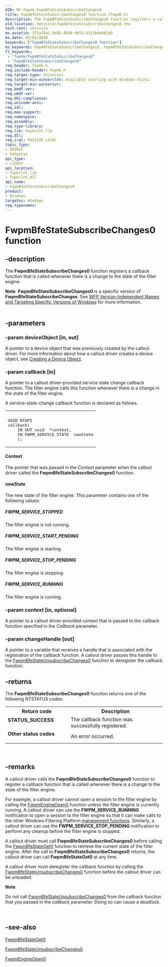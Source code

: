 ```yaml
---
UID: NF:fwpmk.FwpmBfeStateSubscribeChanges0
title: FwpmBfeStateSubscribeChanges0 function (fwpmk.h)
description: The FwpmBfeStateSubscribeChanges0 function registers a callback function that is called whenever there is a change to the state of the filter engine.Note  FwpmBfeStateSubscribeChanges0 is a specific version of FwpmBfeStateSubscribeChanges.
old-location: netvista\fwpmbfestatesubscribechanges0.htm
tech.root: netvista
ms.assetid: 375af8a1-9e05-4830-9074-6313b4e082d9
ms.date: 05/02/2018
keywords: ["FwpmBfeStateSubscribeChanges0 function"]
ms.keywords: FwpmBfeStateSubscribeChanges0, FwpmBfeStateSubscribeChanges0 function [Network Drivers Starting with Windows Vista], fwpmk/FwpmBfeStateSubscribeChanges0, netvista.fwpmbfestatesubscribechanges0, wfp_ref_2_funct_2_fwpm_79b78030-bb8c-462d-98fc-6f3818dead3d.xml
f1_keywords:
 - "fwpmk/FwpmBfeStateSubscribeChanges0"
 - "FwpmBfeStateSubscribeChanges0"
req.header: fwpmk.h
req.include-header: Fwpmk.h
req.target-type: Universal
req.target-min-winverclnt: Available starting with Windows Vista.
req.target-min-winversvr: 
req.kmdf-ver: 
req.umdf-ver: 
req.ddi-compliance: 
req.unicode-ansi: 
req.idl: 
req.max-support: 
req.namespace: 
req.assembly: 
req.type-library: 
req.lib: Fwpkclnt.lib
req.dll: 
req.irql: PASSIVE_LEVEL
topic_type:
- APIRef
- kbSyntax
api_type:
- LibDef
api_location:
- fwpkclnt.lib
- fwpkclnt.dll
api_name:
- FwpmBfeStateSubscribeChanges0
product:
- Windows
targetos: Windows
req.typenames: 
---
```


# FwpmBfeStateSubscribeChanges0 function


## -description


The 
  <b>FwpmBfeStateSubscribeChanges0</b> function registers a callback function that is called whenever there is
  a change to the state of the filter engine.
<div class="alert"><b>Note</b>  <b>FwpmBfeStateSubscribeChanges0</b> is a specific version of <b>FwpmBfeStateSubscribeChanges</b>. See <a href="https://docs.microsoft.com/windows/desktop/FWP/wfp-version-independent-names-and-targeting-specific-versions-of-windows">WFP Version-Independent Names and Targeting Specific Versions of Windows</a> for more information.</div><div> </div>

## -parameters




### -param deviceObject [in, out]

A pointer to a device object that was previously created by the callout driver. For more
     information about how a callout driver creates a device object, see 
     <a href="https://docs.microsoft.com/windows-hardware/drivers/kernel/creating-a-device-object">Creating a Device Object</a>.


### -param callback [in]

A pointer to a callout driver-provided service state change callback function. The filter engine
     calls this function whenever there is a change in the state of the filter engine.
     

A service-state-change callback function is declared as follows.

<div class="code"><span codelanguage=""><table>
<tr>
<th></th>
</tr>
<tr>
<td>
<pre>VOID NTAPI
callback(
    IN OUT void  *context,
    IN FWPM_SERVICE_STATE  newState
    );</pre>
</td>
</tr>
</table></span></div>




#### Context

The pointer that was passed in the 
       <i>Context</i> parameter when the callout driver called the 
       <b>FwpmBfeStateSubscribeChanges0</b> function.



#### newState

The new state of the filter engine. This parameter contains one of the following values:
       





##### FWPM_SERVICE_STOPPED

The filter engine is not running.



##### FWPM_SERVICE_START_PENDING

The filter engine is starting.



##### FWPM_SERVICE_STOP_PENDING

The filter engine is stopping.



##### FWPM_SERVICE_RUNNING

The filter engine is running.


### -param context [in, optional]

A pointer to a callout driver-provided context that is passed to the callback function specified
     in the 
     <i>Callback</i> parameter.


### -param changeHandle [out]

A pointer to a variable that receives a handle that is associated with the registration of the
     callback function. A callout driver passes this handle to the
     <a href="https://docs.microsoft.com/windows-hardware/drivers/ddi/fwpmk/nf-fwpmk-fwpmbfestateunsubscribechanges0">FwpmBfeStateUnsubscribeChanges0</a> function to deregister the callback function.


## -returns



The 
     <b>FwpmBfeStateSubscribeChanges0</b> function returns one of the following NTSTATUS codes:

<table>
<tr>
<th>Return code</th>
<th>Description</th>
</tr>
<tr>
<td width="40%">
<dl>
<dt><b>STATUS_SUCCESS</b></dt>
</dl>
</td>
<td width="60%">
The callback function was successfully registered.

</td>
</tr>
<tr>
<td width="40%">
<dl>
<dt><b>Other status codes</b></dt>
</dl>
</td>
<td width="60%">
An error occurred.

</td>
</tr>
</table>
 




## -remarks



A callout driver calls the 
    <b>FwpmBfeStateSubscribeChanges0</b> function to register a callback function that is called whenever
    there is a change to the state of the filter engine. 

For example, a callout driver cannot open a session to the filter
    engine by calling  the <a href="https://docs.microsoft.com/windows-hardware/drivers/ddi/fwpmk/nf-fwpmk-fwpmengineopen0">FwpmEngineOpen0</a> function unless the filter engine is currently running. A callout driver can use the <b>FWPM_SERVICE_RUNNING</b>
    notification to open a session to the filter engine so that it can make calls to the other Windows
    Filtering Platform 
    <a href="https://answers.microsoft.com/windows/forum/windows_xp-performance/computer-management-storage-disk-management/f93a4e9b-5516-4e5c-9cd3-f04453ec963f">management functions</a>. Similarly, a
    callout driver can use the <b>FWPM_SERVICE_STOP_PENDING</b> notification to perform any cleanup before the
    filter engine is stopped.

A callout driver must call <b>FwpmBfeStateSubscribeChanges0</b> before calling the <a href="https://docs.microsoft.com/windows-hardware/drivers/ddi/fwpmk/nf-fwpmk-fwpmbfestateget0">FwpmBfeStateGet0</a> function to retrieve the current state of the filter engine. After  the call to <b>FwpmBfeStateSubscribeChanges0</b> returns, the callout driver can call 
    <b>FwpmBfeStateGet0</b> at any time.

A callout driver must deregister the callback function by calling the 
    <a href="https://docs.microsoft.com/windows-hardware/drivers/ddi/fwpmk/nf-fwpmk-fwpmbfestateunsubscribechanges0">
    FwpmBfeStateUnsubscribeChanges0</a> function before the callout driver can be unloaded.

<div class="alert"><b>Note</b>  <p class="note">Do not call <a href="https://docs.microsoft.com/windows-hardware/drivers/ddi/fwpmk/nf-fwpmk-fwpmbfestateunsubscribechanges0">FwpmBfeStateUnsubscribeChanges0</a> from the callback function that you passed in the <i>callback</i> parameter. Doing so can cause a deadlock.

</div>
<div> </div>



## -see-also




<a href="https://docs.microsoft.com/windows-hardware/drivers/ddi/fwpmk/nf-fwpmk-fwpmbfestateget0">FwpmBfeStateGet0</a>



<a href="https://docs.microsoft.com/windows-hardware/drivers/ddi/fwpmk/nf-fwpmk-fwpmbfestateunsubscribechanges0">
   FwpmBfeStateUnsubscribeChanges0</a>



<a href="https://docs.microsoft.com/windows-hardware/drivers/ddi/fwpmk/nf-fwpmk-fwpmengineopen0">FwpmEngineOpen0</a>
 

 


